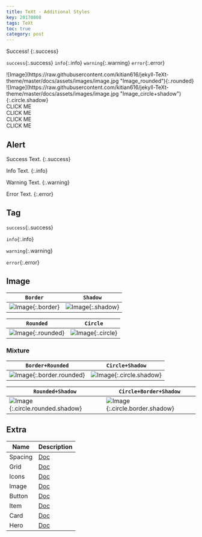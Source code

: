 ```yaml
---
title: TeXt - Additional Styles
key: 20170808
tags: TeXt
toc: true
category: post
---
```


Success!
{:.success}

`success`{:.success} `info`{:.info} `warning`{:.warning} `error`{:.error}


<div class="grid-container">
<div class="grid grid--p-3">
<div class="cell cell--4 cell--md-5 cell--sm-12" markdown="1">
![Image](https://raw.githubusercontent.com/kitian616/jekyll-TeXt-theme/master/docs/assets/images/image.jpg "Image_rounded"){:.rounded}
</div>
<div class="cell cell--4 cell--md-5 cell--sm-12" markdown="1">
![Image](https://raw.githubusercontent.com/kitian616/jekyll-TeXt-theme/master/docs/assets/images/image.jpg "Image_circle+shadow"){:.circle.shadow}
</div>
</div>
</div>

<div class="grid-container">
<div class="grid grid--p-1">
<div class="cell cell--2 cell--md-4 cell--sm-6">
<div class="button button--success button--pill my-2"><i class="fas fa-space-shuttle"></i> CLICK ME</div>
</div>
<div class="cell cell--2 cell--md-4 cell--sm-6">
<div class="button button--outline-info button--pill my-2"><i class="fas fa-space-shuttle"></i> CLICK ME</div>
</div>
<div class="cell cell--2 cell--md-4 cell--sm-6">
<div class="button button--warning button--rounded my-2"><i class="fas fa-user-astronaut"></i> CLICK ME</div>
</div>
<div class="cell cell--2 cell--md-4 cell--sm-6">
<div class="button button--outline-error button--rounded my-2"><i class="fas fa-user-astronaut"></i> CLICK ME</div>
</div>
</div>
</div>

<!--more-->

## Alert

Success Text.
{:.success}

Info Text.
{:.info}

Warning Text.
{:.warning}

Error Text.
{:.error}

## Tag

`success`{:.success}

`info`{:.info}

`warning`{:.warning}

`error`{:.error}

## Image

| `Border` | `Shadow` |
| ---- | ---- |
| ![Image](https://raw.githubusercontent.com/kitian616/jekyll-TeXt-theme/master/docs/assets/images/image.jpg "Image_border"){:.border} | ![Image](https://raw.githubusercontent.com/kitian616/jekyll-TeXt-theme/master/docs/assets/images/image.jpg "Image_shadow"){:.shadow} |


| `Rounded` | `Circle` |
| ---- | ---- |
| ![Image](https://raw.githubusercontent.com/kitian616/jekyll-TeXt-theme/master/docs/assets/images/image.jpg "Image_rounded"){:.rounded} | ![Image](https://raw.githubusercontent.com/kitian616/jekyll-TeXt-theme/master/docs/assets/images/image.jpg "Image_circle"){:.circle} |

### Mixture

| `Border+Rounded` | `Circle+Shadow` |
| ---- | ---- |
| ![Image](https://raw.githubusercontent.com/kitian616/jekyll-TeXt-theme/master/docs/assets/images/image.jpg "Image_border+rounded"){:.border.rounded} | ![Image](https://raw.githubusercontent.com/kitian616/jekyll-TeXt-theme/master/docs/assets/images/image.jpg "Image_circle+shadow"){:.circle.shadow} |

| `Rounded+Shadow` | `Circle+Border+Shadow` |
| ---- | ---- |
| ![Image](https://raw.githubusercontent.com/kitian616/jekyll-TeXt-theme/master/docs/assets/images/image.jpg "Image_rounded+shadow"){:.circle.rounded.shadow} | ![Image](https://raw.githubusercontent.com/kitian616/jekyll-TeXt-theme/master/docs/assets/images/image.jpg "Image_circle+border+shadow"){:.circle.border.shadow}

## Extra

| Name | Description |
| ---- | ---- |
| Spacing | [Doc](https://tianqi.name/jekyll-TeXt-theme/docs/en/spacing) |
| Grid | [Doc](https://tianqi.name/jekyll-TeXt-theme/docs/en/grid) |
| Icons | [Doc](https://tianqi.name/jekyll-TeXt-theme/docs/en/icons) |
| Image | [Doc](https://tianqi.name/jekyll-TeXt-theme/docs/en/image) |
| Button | [Doc](https://tianqi.name/jekyll-TeXt-theme/docs/en/button) |
| Item | [Doc](https://tianqi.name/jekyll-TeXt-theme/docs/en/item) |
| Card | [Doc](https://tianqi.name/jekyll-TeXt-theme/docs/en/card) |
| Hero | [Doc](https://tianqi.name/jekyll-TeXt-theme/docs/en/hero) |